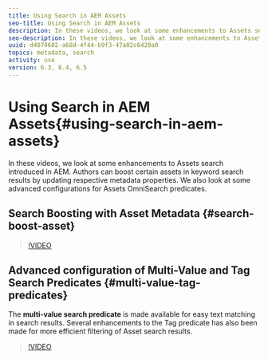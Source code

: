 ```yaml
---
title: Using Search in AEM Assets
seo-title: Using Search in AEM Assets
description: In these videos, we look at some enhancements to Assets search introduced in AEM. Authors can boost certain assets in keyword search results by updating respective metadata properties. We also look at some advanced configurations for Assets OmniSearch predicates.
seo-description: In these videos, we look at some enhancements to Assets search introduced in AEM. Authors can boost certain assets in keyword search results by updating respective metadata properties. We also look at some advanced configurations for Assets OmniSearch predicates.
uuid: d4074602-a68d-4f44-b9f3-47a02c6420a0
topics: metadata, search
activity: use
version: 6.3, 6.4, 6.5
---
```


# Using Search in AEM Assets{#using-search-in-aem-assets}

In these videos, we look at some enhancements to Assets search introduced in AEM. Authors can boost certain assets in keyword search results by updating respective metadata properties. We also look at some advanced configurations for Assets OmniSearch predicates.

## Search Boosting with Asset Metadata {#search-boost-asset}

>[!VIDEO](https://video.tv.adobe.com/v/16766/?quality=9)

## Advanced configuration of Multi-Value and Tag Search Predicates {#multi-value-tag-predicates}

The **multi-value search predicate** is made available for easy text matching in search results. Several enhancements to the Tag predicate has also been made for more efficient filtering of Asset search results.

>[!VIDEO](https://video.tv.adobe.com/v/16457/?quality=9)

